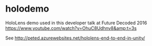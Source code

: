 # holodemo
HoloLens demo used in this developer talk at Future Decoded 2016 https://www.youtube.com/watch?v=OhuC8Udhnv8&amp;t=3s

See http://peted.azurewebsites.net/hololens-end-to-end-in-unity/
